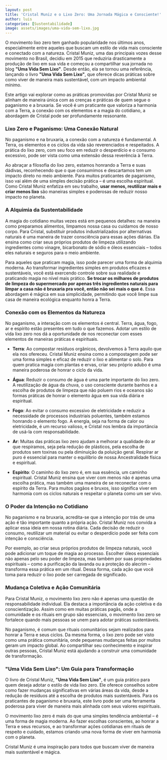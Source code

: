 ```yaml
---
layout: post
title: 'Cristal Muniz e o Lixo Zero: Uma Jornada Mágica e Consciente!'
author: luis
categories: [Sustentabilidade]
image: assets/images/uma-vida-sem-lixo.jpg
---
```


O movimento lixo zero tem ganhado popularidade nos últimos anos, especialmente entre aqueles que buscam um estilo de vida mais consciente e conectado com a natureza. Cristal Muniz, uma das principais vozes desse movimento no Brasil, decidiu em 2015 que reduziria drasticamente a produção de lixo em sua vida e começou a compartilhar sua jornada no blog **"Uma Vida Sem Lixo"**. Desde então, ela se tornou uma referência, lançando o livro **"Uma Vida Sem Lixo"**, que oferece dicas práticas sobre como viver de maneira mais sustentável, com um impacto ambiental mínimo.

Este artigo vai explorar como as práticas promovidas por Cristal Muniz se alinham de maneira única com as crenças e práticas de quem segue o paganismo e a bruxaria. Se você é um praticante que valoriza a harmonia com a Terra, a conexão com os elementos e a magia do cotidiano, a abordagem de Cristal pode ser profundamente ressonante.

### Lixo Zero e Paganismo: Uma Conexão Natural

No paganismo e na bruxaria, a conexão com a natureza é fundamental. A Terra, os elementos e os ciclos da vida são reverenciados e respeitados. A prática do lixo zero, com seu foco em reduzir o desperdício e o consumo excessivo, pode ser vista como uma extensão dessa reverência à Terra. 

Ao abraçar a filosofia do lixo zero, estamos honrando a Terra e suas dádivas, reconhecendo que o que consumimos e descartamos tem um impacto direto no meio ambiente. Para muitos praticantes de paganismo, isso vai além de uma simples decisão prática – é uma escolha espiritual. Como Cristal Muniz enfatiza em seu trabalho, **usar menos, reutilizar mais e criar menos lixo** são maneiras simples e poderosas de reduzir nosso impacto no planeta.

### A Alquimia da Sustentabilidade

A magia do cotidiano muitas vezes está em pequenos detalhes: na maneira como preparamos alimentos, limpamos nossa casa ou cuidamos de nosso corpo. Para Cristal, substituir produtos industrializados por alternativas naturais é uma maneira de trazer consciência para essas ações diárias. Ela ensina como criar seus próprios produtos de limpeza utilizando ingredientes como vinagre, bicarbonato de sódio e óleos essenciais – todos eles naturais e seguros para o meio ambiente.

Para aqueles que praticam magia, isso pode parecer uma forma de alquimia moderna. Ao transformar ingredientes simples em produtos eficazes e sustentáveis, você está exercendo controle sobre sua realidade e praticando magia no nível mais prático. **Se trocar os milhares de produtos de limpeza do supermercado por apenas três ingredientes naturais para limpar a casa não é bruxaria pra você, então não sei mais o que é.** Essa abordagem é mágica em sua simplicidade, permitindo que você limpe sua casa de maneira ecológica enquanto honra a Terra.

### Conexão com os Elementos da Natureza

No paganismo, a interação com os elementos é central. Terra, água, fogo, ar e espírito estão presentes em tudo o que fazemos. Adotar um estilo de vida lixo zero nos dá a oportunidade de nos reconectar com esses elementos de maneiras práticas e espirituais.

- **Terra**: Ao compostar resíduos orgânicos, devolvemos à Terra aquilo que ela nos ofereceu. Cristal Muniz ensina como a compostagem pode ser uma forma simples e eficaz de reduzir o lixo e alimentar o solo. Para quem pratica magia com plantas e ervas, criar seu próprio adubo é uma maneira poderosa de honrar o ciclo da vida.

- **Água**: Reduzir o consumo de água é uma parte importante do lixo zero. A reutilização de água da chuva, o uso consciente durante banhos e a escolha de produtos de limpeza que não poluem rios e oceanos são formas práticas de honrar o elemento água em sua vida diária e espiritual.

- **Fogo**: Ao evitar o consumo excessivo de eletricidade e reduzir a necessidade de processos industriais poluentes, também estamos honrando o elemento fogo. A energia, seja na forma de calor ou eletricidade, é um recurso valioso, e Cristal nos lembra da importância de usá-la com responsabilidade.

- **Ar**: Muitas das práticas lixo zero ajudam a melhorar a qualidade do ar que respiramos, seja pela redução de plásticos, pela escolha de produtos sem toxinas ou pela diminuição da poluição geral. Respirar ar puro é essencial para manter o equilíbrio de nossa Ancestralidade física e espiritual.

- **Espírito**: O caminho do lixo zero é, em sua essência, um caminho espiritual. Cristal Muniz ensina que viver com menos não é apenas uma escolha prática, mas também uma maneira de se reconectar com o espírito da Terra. Para muitos pagãos e bruxos, isso significa viver em harmonia com os ciclos naturais e respeitar o planeta como um ser vivo.

### O Poder da Intenção no Cotidiano

No paganismo e na bruxaria, acredita-se que a intenção por trás de uma ação é tão importante quanto a própria ação. Cristal Muniz nos convida a aplicar essa ideia em nossa rotina diária. Cada decisão de reduzir o consumo, reutilizar um material ou evitar o desperdício pode ser feita com intenção e consciência.

Por exemplo, ao criar seus próprios produtos de limpeza naturais, você pode adicionar um toque de magia ao processo. Escolher óleos essenciais não apenas pelo seu poder de limpeza, mas também por suas propriedades espirituais – como a purificação da lavanda ou a proteção do alecrim – transforma essa prática em um ritual. Dessa forma, cada ação que você toma para reduzir o lixo pode ser carregada de significado.

### Mudança Coletiva e Ação Comunitária

Para Cristal Muniz, o movimento lixo zero não é apenas uma questão de responsabilidade individual. Ela destaca a importância da ação coletiva e da conscientização. Assim como em muitas práticas pagãs, onde a comunidade e os rituais em grupo são essenciais, o movimento lixo zero se fortalece quando mais pessoas se unem para adotar práticas sustentáveis.

No paganismo, é comum que rituais comunitários sejam realizados para honrar a Terra e seus ciclos. Da mesma forma, o lixo zero pode ser visto como uma prática comunitária, onde pequenas mudanças feitas por muitos geram um impacto global. Ao compartilhar seu conhecimento e inspirar outras pessoas, Cristal Muniz está ajudando a construir uma comunidade de transformação.

### "Uma Vida Sem Lixo": Um Guia para Transformação

O livro de Cristal Muniz, **"Uma Vida Sem Lixo"**, é um guia prático para quem deseja adotar o estilo de vida lixo zero. Ele oferece conselhos sobre como fazer mudanças significativas em várias áreas da vida, desde a redução de resíduos até a escolha de produtos mais sustentáveis. Para os praticantes de paganismo e bruxaria, este livro pode ser uma ferramenta poderosa para viver de maneira mais alinhada com seus valores espirituais.

O movimento lixo zero é mais do que uma simples tendência ambiental – é uma forma de magia moderna. Ao fazer escolhas conscientes, ao honrar a Terra e seus recursos, e ao transformar ações cotidianas em rituais de respeito e cuidado, estamos criando uma nova forma de viver em harmonia com o planeta.

Cristal Muniz é uma inspiração para todos que buscam viver de maneira mais sustentável e mágica.
